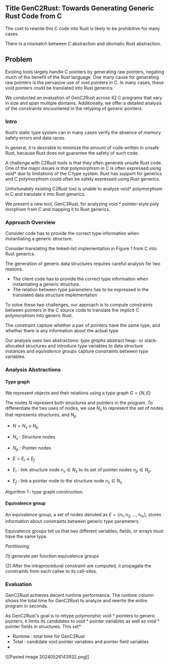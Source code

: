 ## Title GenC2Rust: Towards Generating Generic Rust Code from C


The cost to rewrite this C code into Rust is likely to be prohibitive for many cases.

There is a mismatch between C abstraction and idiomatic Rust abstraction.


## Problem
Existing tools largely handle C pointers by generating raw pointers, negating much of the benefit of the Rust language. One many cause for generating raw pointers is the pervasive use of void pointers in C. In many cases, these void pointers could be translated into Rust generics. 

We conducted an evaluation of GenC2Rust across 42 C programs that vary in size and span multiple domains. Additionally, we offer a detailed analysis of the constraints encountered in the retyping of generic pointers.



### Intro

Rust’s static type system can in many cases verify the absence of memory safety errors and data races.

In general, it is desirable to minimize the amount of code written in unsafe Rust, because Rust does not guarantee the safety of such code. 

A challenge with C2Rust tools is that they often generate unsafe Rust code. One of the major issues is that polymorphism in C is often expressed using void* due to limitations of the C type system. Rust has support for generics and C polymorphism could often be safely expressed using Rust generics.

Unfortunately existing C2Rust tool is unable to analyze void* polymorphism in C and translate it into Rust generics.

We present a new tool, GenC3Rust, for analyzing void * pointer-style poly morphism from C and mapping it to Rust generics. 


### Approach Overview

Consider code has to provide the correct type information when instantiating a generic structure.

Consider translating the linked-list implementation in Figure 1 from C into Rust generics.

The generation of generic data structures requires careful analysis for two reasons.

+ The client code has to provide the correct type information when instantiating a generic structure.
+ The relation between type parameters has to be expressed in the translated data structure implementation

To solve these two challenges, our approach is to compute constraints between pointers in the C source code to translate the implicit C polymorphism into generic Rust. 

The constraint capture whether a pair of pointers have the same type, and whether there is any information about the actual type.

Our analysis uses two abstractions: _type graphs_ abstract heap- or stack-allocated structures and introduce type variables to data structure instances and _equivalence groups_ capture constraints between type variables.



### Analysis Abstractions


#### Type graph

We represent objects and their relations using a type graph $G=\{N,E\}$

The nodes $N$ represent both structures and pointers in the program. To differentiate the two uses of nodes, we use $N_s$ to represent the set of nodes that represents structures, and $N_p$ 


+ $N = N_s \cup N_p$ 
+ $N_s$ : Structure nodes
+ $N_p$ : Pointer nodes


+ $E = E_r \cup E_f$
+ $E_r$ : link structure node $n_s\in N_s$ to its set of pointer nodes $n_p \in N_p$.
+ $E_f$ : link a pointer node to the structure node $n_s \in N_s$

Algorithm 1 : type graph construction.


#### Equivalence group

An equivalence group, a set of nodes denoted as $E=\{n_1,n_2,\dots,n_m\}$, stores information about constraints between generic type parameters.

Equivalence groups tell us that two different variables, fields, or arrays must have the same type.

*Partitioning*

(1) generate per function equivalence groups

(2) After the intraprocedural constraint are computed, it propagate the constraints from each callee to its call-sites.


### Evaluation

GenC2Rust achieves decent runtime performance. The runtime column shows the total time for GenC2Rust to analyze and rewrite the entire program in seconds. 

As GenC2Rust's goal is to retype polymorphic void * pointers to generic pointers, it limits its candidates to void * pointer variables as well as void * pointer fields in structures. This set*

+ Runtime : total time for GenC2Rust
+ Total : candidate void pointer variables and pointer field variables
+ 


![[Pasted image 20240526143932.png]]







